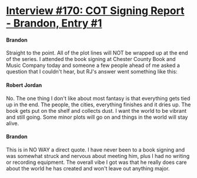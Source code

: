 # [Interview #170: COT Signing Report - Brandon, Entry #1](https://www.theoryland.com/intvmain.php?i=170#1)

#### Brandon

Straight to the point. All of the plot lines will NOT be wrapped up at the end of the series. I attended the book signing at Chester County Book and Music Company today and someone a few people ahead of me asked a question that I couldn't hear, but RJ's answer went something like this:

#### Robert Jordan

No. The one thing I don't like about most fantasy is that everything gets tied up in the end. The people, the cities, everything finishes and it dries up. The book gets put on the shelf and collects dust. I want the world to be vibrant and still going. Some minor plots will go on and things in the world will stay alive.

#### Brandon

This is in NO WAY a direct quote. I have never been to a book signing and was somewhat struck and nervous about meeting him, plus I had no writing or recording equipment. The overall vibe I got was that he really does care about the world he has created and won't leave out anything major.

